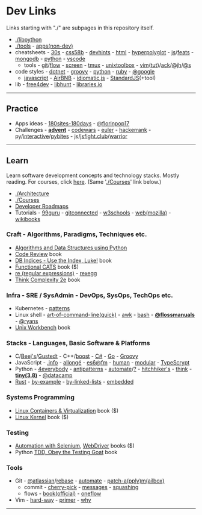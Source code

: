 # Dev Links

Links starting with "./" are subpages in this repository itself.

* [./libpython](libpython.md#python-libraries)
* [./tools](tools.md#tools) - [apps(non-dev)](https://www.notion.so/Apps-a0911d71491446678fb3c3a8233cbe5b)
* cheatsheets - [30s](https://www.30secondsofcode.org/) - [css58b](https://jrl.ninja/etc/1/) - [devhints](https://devhints.io/bash) - [html](https://htmlcheatsheet.com/) - [hyperpolyglot](http://hyperpolyglot.org/) - [js](https://mbeaudru.github.io/modern-js-cheatsheet/)/[feats](http://es6-features.org/) - [mongodb](https://www.bmc.com/blogs/mongodb-cheat-sheet/) - [python](https://www.pythonsheets.com/) - [vscode](https://zellwk.com/blog/useful-vscode-keyboard-shortcuts/)
  - tools - [git](https://github.github.com/training-kit/)/[flow](https://danielkummer.github.io/git-flow-cheatsheet/) - [screen](https://kb.iu.edu/d/acuy) - [tmux](https://www.outcoldman.com/cheatsheets/tmux/) - [unixtoolbox](http://cb.vu/unixtoolbox.xhtml) - [vim](http://vimsheet.com/)([tut](http://www.viemu.com/a_vi_vim_graphical_cheat_sheet_tutorial.html))/[ack](https://github.com/mileszs/ack.vim#keyboard-shortcuts)/[@jh](https://github.com/jordanhudgens/vim-settings/blob/master/vim-cheat-sheet.md)/[@s](https://gist.github.com/stroparo/e848823768679273e58995f94e2f4049#file-vim-mkd)
* code styles - [dotnet](https://github.com/dotnet/runtime/blob/master/docs/coding-guidelines/coding-style.md) - [groovy](http://groovy-lang.org/style-guide.html) - [python](https://pep8.org/) - [ruby](https://rubystyle.guide/) - [@google](https://google.github.io/styleguide/)
    - [javascript](https://javascript.info/coding-style) - [AirBNB](https://github.com/airbnb/javascript) - [idiomatic.js](https://github.com/rwaldron/idiomatic.js) - [StandardJS](https://standardjs.com/)(+tool)
* lib - [free4dev](https://free-for.dev/#/) - [libhunt](https://libhunt.com/) - [libraries.io](https://libraries.io/)

---

## Practice

* Apps ideas - [180sites-180days](https://zube.io/blog/how-i-built-180-websites-in-180-days-and-became-a-yc-fellowship-founder/) - [@florinpop17](https://github.com/florinpop17/app-ideas)
* Challenges - **[advent](http://adventofcode.com/)** - [codewars](https://www.codewars.com/) - [euler](https://projecteuler.net) - [hackerrank](https://www.hackerrank.com/) - py/[interactive](https://github.com/donnemartin/interactive-coding-challenges#interactive-coding-challenges)/[pybites](https://pybit.es/pages/challenges.html) - js/[jsfight.club](https://jsfight.club/)/[warrior](https://warriorjs.com/)

---

## Learn

Learn software development concepts and technology stacks. Mostly reading. For courses, click [here](courses.md#dev-courses). (Same '[./Courses](courses.md#dev-courses)' link below.)

* [./Architecture](arch.md#architecture)
* [./Courses](courses.md#dev-courses)
* [Developer Roadmaps](https://roadmap.sh/)
* Tutorials - [99guru](https://www.guru99.com/) - [gitconnected](https://gitconnected.com/learn/) - [w3schools](https://www.w3schools.com/) - [web(mozilla)](https://developer.mozilla.org/docs/Web) - [wikibooks](https://en.wikibooks.org/wiki/Department:Computing)

### Craft - Algorithms, Paradigms, Techniques etc.

* [Algorithms and Data Structures using Python](https://runestone.academy/runestone/books/published/pythonds/index.html)
* [Code Review](https://leanpub.com/whattolookforinacodereview) book
* [DB Indices - Use the Index, Luke!](https://use-the-index-luke.com/) book
* [Functional CATS](https://leanpub.com/fpmortals-cats) book (\$)
* [re (regular expressions)](https://www.regular-expressions.info/) - [rexegg](http://www.rexegg.com/)
* [Think Complexity 2e](https://greenteapress.com/wp/think-complexity-2e/) book

### Infra - SRE / SysAdmin - DevOps, SysOps, TechOps etc.

* Kubernetes - [patterns](https://developers.redhat.com/blog/2020/05/11/top-10-must-know-kubernetes-design-patterns/)
* Linux shell - [art-of-command-line(quick)](https://github.com/jlevy/the-art-of-command-line) - [awk](https://www.grymoire.com/Unix/Awk.html) - [bash](https://guide.bash.academy/) - **[@flossmanuals](http://write.flossmanuals.net/command-line/introduction/)** - [@ryans](https://ryanstutorials.net/)
* [Unix Workbench](https://leanpub.com/unix) book

### Stacks - Languages, Basic Software & Platforms

* C/[Beej's](https://beej.us/guide/bgc/)/[Gustedt](https://modernc.gforge.inria.fr/) - C++/[boost](https://theboostcpplibraries.com/) - [C#](https://en.wikibooks.org/wiki/C_Sharp_Programming) - [Go](https://www.openmymind.net/The-Little-Go-Book/) - [Groovy](https://leanpub.com/groovytutorial/read)
* JavaScript - [.info](https://javascript.info/) - [allongé](https://leanpub.com/javascriptallongesix) - [es6@fm](https://frontendmasters.com/books/javascript-enlightenment/) - [human](https://read.humanjavascript.com/) - [modular](https://mjavascript.com/) - [TypeScrypt](https://www.typescriptlang.org/)
* Python - [4everybody](https://www.py4e.com/book.php) - [antipatterns](https://docs.quantifiedcode.com/python-anti-patterns/) - [automate](https://automatetheboringstuff.com/)/[?](https://inventwithpython.com/blog/2019/10/07/whats-new-in-the-2nd-edition-of-automate-the-boring-stuff-with-python/) - [hitchhiker's](https://docs.python-guide.org/) - [think](https://greenteapress.com/wp/think-python-2e/) - **[tiny(3.8)](https://github.com/mattharrison/Tiny-Python-3.8-Notebook/blob/master/python38.rst)** - [@datacamp](https://www.learnpython.org/)
* [Rust](https://doc.rust-lang.org/book/) - [by-example](https://doc.rust-lang.org/stable/rust-by-example/) - [by-linked-lists](https://rust-unofficial.github.io/too-many-lists/) - [embedded](https://rust-embedded.github.io/book/intro/)

### Systems Programming

* [Linux Containers & Virtualization](https://www.apress.com/br/book/9781484262825#) book (\$)
* [Linux Kernel](https://leanpub.com/linuxkernel) book (\$)

### Testing

* [Automation with Selenium](http://zhimin.com/books/pwta), [WebDriver](https://leanpub.com/practical-web-test-automation) books (\$)
* Python [TDD, Obey the Testing Goat](https://www.obeythetestinggoat.com/pages/book.html#toc) book

### Tools

* Git - [@atlassian](https://www.atlassian.com/git/tutorials/)/[rebase](https://www.atlassian.com/git/tutorials/rewriting-history/git-rebase) - [automate](https://www.onwebsecurity.com/configuration/automating-repetitive-git-setup-tasks.html) - [patch-a(pply)m(ailbox)](https://mijingo.com/blog/creating-and-applying-patch-files-in-git)
    - commit - [cherry-pick](https://mijingo.com/blog/using-git-cherry-pick) - [messages](https://github.com/erlang/otp/wiki/writing-good-commit-messages) - [squashing](https://driggl.com/blog/a/how-squashing-commits-can-improve-your-git-workflow)
    - flows - [book(official)](https://git-scm.com/book/en/v2/Distributed-Git-Contributing-to-a-Project) - [oneflow](http://endoflineblog.com/oneflow-a-git-branching-model-and-workflow)
* Vim - [hard-way](http://learnvimscriptthehardway.stevelosh.com) - [primer](https://danielmiessler.com/study/vim/) - [why](http://www.viemu.com/a-why-vi-vim.html)

---

